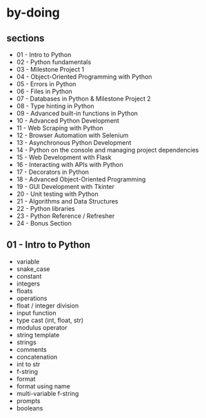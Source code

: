 # by-doing

## sections

- 01 - Intro to Python
- 02 - Python fundamentals
- 03 - Milestone Project 1
- 04 - Object-Oriented Programming with Python
- 05 - Errors in Python
- 06 - Files in Python
- 07 - Databases in Python & Milestone Project 2
- 08 - Type hinting in Python
- 09 - Advanced built-in functions in Python
- 10 - Advanced Python Development
- 11 - Web Scraping with Python
- 12 - Browser Automation with Selenium
- 13 - Asynchronous Python Development
- 14 - Python on the console and managing project dependencies
- 15 - Web Development with Flask
- 16 - Interacting with APIs with Python
- 17 - Decorators in Python
- 18 - Advanced Object-Oriented Programming
- 19 - GUI Development with Tkinter
- 20 - Unit testing with Python
- 21 - Algorithms and Data Structures
- 22 - Python libraries
- 23 - Python Reference / Refresher
- 24 - Bonus Section

## 01 - Intro to Python

- variable
- snake_case
- constant
- integers
- floats
- operations
- float / integer division
- input function
- type cast (int, float, str)
- modulus operator
- string template
- strings
- comments
- concatenation
- int to str
- f-string
- format
- format using name
- multi-variable f-string
- prompts
- booleans